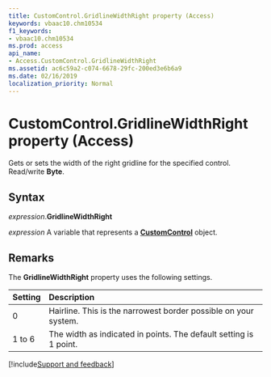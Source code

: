 ```yaml
---
title: CustomControl.GridlineWidthRight property (Access)
keywords: vbaac10.chm10534
f1_keywords:
- vbaac10.chm10534
ms.prod: access
api_name:
- Access.CustomControl.GridlineWidthRight
ms.assetid: ac6c59a2-c074-6678-29fc-200ed3e6b6a9
ms.date: 02/16/2019
localization_priority: Normal
---
```



# CustomControl.GridlineWidthRight property (Access)

Gets or sets the width of the right gridline for the specified control. Read/write **Byte**.


## Syntax

_expression_.**GridlineWidthRight**

_expression_ A variable that represents a **[CustomControl](Access.CustomControl.md)** object.


## Remarks

The **GridlineWidthRight** property uses the following settings.

|Setting|Description|
|:-----|:-----|
|0| Hairline. This is the narrowest border possible on your system.|
|1 to 6|The width as indicated in points. The default setting is 1 point.|



[!include[Support and feedback](~/includes/feedback-boilerplate.md)]